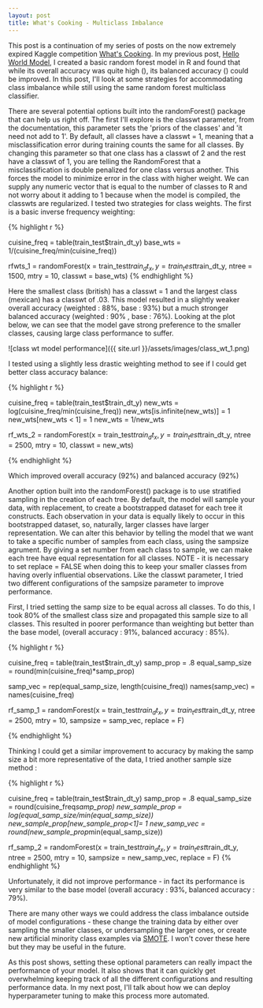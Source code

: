 ```yaml
---
layout: post
title: What's Cooking - Multiclass Imbalance
---
```


This post is a continuation of my series of posts on the now extremely expired 
Kaggle competition [What's Cooking](https://www.kaggle.com/c/whats-cooking-kernels-only/data).  In 
my previous post, 
[Hello World Model](https://tbwhite2.github.io/Hello_World_Model/), I created a basic random forest
model in R and found that while its overall accuracy was quite high (), its balanced accuracy () 
could be improved.  In this post, I'll look at some strategies for accommodating class imbalance while
still using the same random forest multiclass classifier.

There are several potential options built into the randomForest() package that can help us right off.
The first I'll explore is the classwt parameter, from the documentation, this parameter sets the 
'priors of the classes' and 'it need not add to 1'.  By default, all classes have a classwt = 1, meaning
that a misclassification error during training counts the same for all classes.  By changing this 
parameter so that one class has a classwt of 2 and the rest have a classwt of 1, you are telling the
RandomForest that a misclassification is double penalized for one class versus another.  This forces
the model to minimize error in the class with higher weight.  We can supply any numeric vector that 
is equal to the number of classes to R and not worry about it adding to 1 because when the model is
compiled, the classwts are regularized.  I tested two strategies for class weights.  The first is 
a basic inverse frequency weighting:

{% highlight r %}

cuisine_freq = table(train_test$train_dt_y)
base_wts = 1/(cuisine_freq/min(cuisine_freq))

rfwts_1 = randomForest(x = train_test$train_dt_x,
                       y = train_test$train_dt_y,
                       ntree = 1500,
                       mtry = 10,
                       classwt = base_wts)
{% endhighlight %}

Here the smallest class (british) has a classwt = 1 and the largest class (mexican) has a classwt of 
.03.  This model resulted in a slightly weaker overall accuracy (weighted : 88%, base : 93%) but a
much stronger balanced accuracy (weighted : 90% , base : 76%).  Looking at the plot below, we can see
that the model gave strong preference to the smaller classes, causing large class performance to 
suffer.

![class wt model performance]({{ site.url }}/assets/images/class_wt_1.png)

I tested using a slightly less drastic weighting method to see if I could get better class accuracy 
balance:

{% highlight r %}

cuisine_freq = table(train_test$train_dt_y)
new_wts = log(cuisine_freq/min(cuisine_freq))
new_wts[is.infinite(new_wts)] = 1
new_wts[new_wts < 1] = 1
new_wts = 1/new_wts

rf_wts_2 = randomForest(x = train_test$train_dt_x,
                  y = train_test$train_dt_y,
                  ntree = 2500,
                  mtry = 10, 
                  classwt = new_wts)
                  
{% endhighlight %}

Which improved overall accuracy (92%) and balanced accuracy (92%)


Another option built into the randomForest() package is to use stratified sampling in the creation of
each tree.  By default, the model will sample your data, with replacement, to create a bootstrapped
dataset for each tree it constructs.  Each observation in your data is equally likely to occur in this
bootstrapped dataset, so, naturally, larger classes have larger representation.  We can alter this behavior 
by telling the model that we want to take a specific number of samples from each class, using the sampsize
agrument.  By giving a set number from each class to sample, we can make each tree have equal 
representation for all classes.  NOTE - it is necessary to set replace = FALSE when doing this to keep
your smaller classes from having overly influential observations.  Like the classwt parameter, I tried 
two different configurations of the sampsize parameter to improve performance.

First, I tried setting the samp size to be equal across all classes.  To do this, I took 80% of the 
smallest class size and propagated this sample size to all classes.  This resulted in poorer performance
than weighting but better than the base model, (overall accuracy : 91%, balanced accuracy : 85%).


{% highlight r %}

cuisine_freq = table(train_test$train_dt_y)
samp_prop = .8
equal_samp_size = round(min(cuisine_freq)*samp_prop)

samp_vec = rep(equal_samp_size, length(cuisine_freq))
names(samp_vec) = names(cuisine_freq)

rf_samp_1 = randomForest(x = train_test$train_dt_x,
                        y = train_test$train_dt_y,
                        ntree = 2500,
                        mtry = 10,
                        sampsize = samp_vec,
                        replace = F)
                  
{% endhighlight %}

Thinking I could get a similar improvement to accuracy by making the samp size a bit more representative 
of the data, I tried another sample size method :

{% highlight r %}

cuisine_freq = table(train_test$train_dt_y)
samp_prop = .8
equal_samp_size = round(cuisine_freq*samp_prop)
new_sample_prop = log(equal_samp_size/min(equal_samp_size))
new_sample_prop[new_sample_prop<1]= 1
new_samp_vec = round(new_sample_prop*min(equal_samp_size))

rf_samp_2 = randomForest(x = train_test$train_dt_x,
                         y = train_test$train_dt_y,
                         ntree = 2500,
                         mtry = 10, 
                         sampsize = new_samp_vec,
                         replace = F)
{% endhighlight %}

Unfortunately, it did not improve performance - in fact its performance is very similar to the base 
model (overall accuracy : 93%, balanced accuracy : 79%).

There are many other ways we could address the class imbalance outside of model configurations - these
change the training data by either over sampling the smaller classes, or undersampling the larger ones, 
or create new artificial minority class examples via [SMOTE](http://rikunert.com/SMOTE_explained).  I 
won't cover these here but they may be useful in the future.

As this post shows, setting these optional parameters can really impact the performance of your model.
It also shows that it can quickly get overwhelming keeping track of all the different configurations 
and resulting performance data.  In my next post, I'll talk about how we can deploy hyperparameter 
tuning to make this process more automated.

